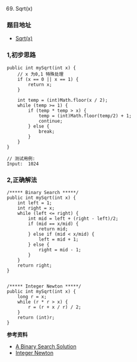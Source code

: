 69. Sqrt(x)

### 题目地址
- [Sqrt(x)](https://leetcode.com/problems/sqrtx/)

### 1,初步思路

```
public int mySqrt(int x) {
    // x 为0,1 特殊处理
    if (x == 0 || x == 1) {
        return x;
    }

    int temp = (int)Math.floor(x / 2);
    while (temp >= 1) {
        if (temp * temp > x) {
            temp = (int)Math.floor(temp/2) + 1;
            continue;
        } else {
            break;
        }
    }
}

// 测试用例:
Input:  1024

```

### 2,正确解法

```
/***** Binary Search *****/
public int mySqrt(int x) {
    int left = 1;
    int right = x;
    while (left <= right) {
        int mid = left + (right - left)/2;
        if (mid == x/mid) {
            return mid;
        } else if (mid < x/mid) {
            left = mid + 1;
        } else {
            right = mid - 1;
        }
    }
    return right;
}


/***** Integer Newton *****/
public int mySqrt(int x) {
    long r = x;
    while (r * r > x) {
        r = (r + x / r) / 2;
    }
    return (int)r;
}
```

**参考资料**
- [A Binary Search Solution](https://leetcode.com/problems/sqrtx/discuss/25047/A-Binary-Search-Solution)
- [Integer Newton](https://leetcode.com/problems/sqrtx/discuss/25057/3-4-short-lines-Integer-Newton-Every-Language)